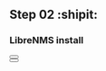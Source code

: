 ## Step 02 :shipit:
### LibreNMS install

<div class="left-btn">
    <button class="btn"></button>
</div>
<div class="right-btn">
    <button class="btn"></button>
</div>
